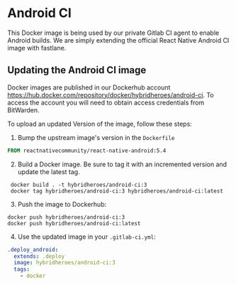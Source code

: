 # Android CI 

This Docker image is being used by our private Gitlab CI agent to enable Android builds. We are simply extending the official React Native Android CI image with fastlane. 

## Updating the Android CI image 

Docker images are published in our Dockerhub account https://hub.docker.com/repository/docker/hybridheroes/android-ci. To access the account you will need to obtain access credentials from BitWarden. 

To upload an updated Version of the image, follow these steps: 

1. Bump the upstream image's version in the `Dockerfile`

```Dockerfile
FROM reactnativecommunity/react-native-android:5.4
```

2. Build a Docker image. Be sure to tag it with an incremented version and update the latest tag.

```shell
 docker build . -t hybridheroes/android-ci:3
 docker tag hybridheroes/android-ci:3 hybridheroes/android-ci:latest
```

3. Push the image to Dockerhub: 

```shell
docker push hybridheroes/android-ci:3
docker push hybridheroes/android-ci:latest
```

4. Use the updated image in your `.gitlab-ci.yml`:

```yml
.deploy_android:
  extends: .deploy
  image: hybridheroes/android-ci:3
  tags:
    - docker
```